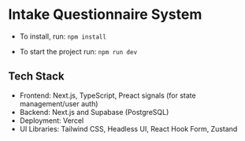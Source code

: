 # Intake Questionnaire System
- To install, run: `npm install`

- To start the project run:
`npm run dev`

## Tech Stack
 - Frontend: Next.js, TypeScript, Preact signals (for state management/user auth)
 - Backend: Next.js and Supabase (PostgreSQL)
 - Deployment: Vercel
 - UI Libraries: Tailwind CSS, Headless UI, React Hook Form, Zustand